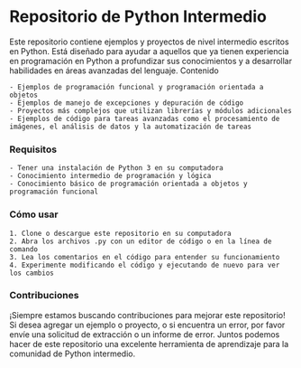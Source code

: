# **Repositorio de Python Intermedio**

Este repositorio contiene ejemplos y proyectos de nivel intermedio escritos en Python. Está diseñado para ayudar a aquellos que ya tienen experiencia en programación en Python a profundizar sus conocimientos y a desarrollar habilidades en áreas avanzadas del lenguaje.
Contenido

    - Ejemplos de programación funcional y programación orientada a objetos
    - Ejemplos de manejo de excepciones y depuración de código
    - Proyectos más complejos que utilizan librerías y módulos adicionales
    - Ejemplos de código para tareas avanzadas como el procesamiento de imágenes, el análisis de datos y la automatización de tareas

### Requisitos

    - Tener una instalación de Python 3 en su computadora
    - Conocimiento intermedio de programación y lógica
    - Conocimiento básico de programación orientada a objetos y programación funcional

### Cómo usar

    1. Clone o descargue este repositorio en su computadora
    2. Abra los archivos .py con un editor de código o en la línea de comando
    3. Lea los comentarios en el código para entender su funcionamiento
    4. Experimente modificando el código y ejecutando de nuevo para ver los cambios

### Contribuciones

¡Siempre estamos buscando contribuciones para mejorar este repositorio! Si desea agregar un ejemplo o proyecto, o si encuentra un error, por favor envíe una solicitud de extracción o un informe de error. Juntos podemos hacer de este repositorio una excelente herramienta de aprendizaje para la comunidad de Python intermedio.
